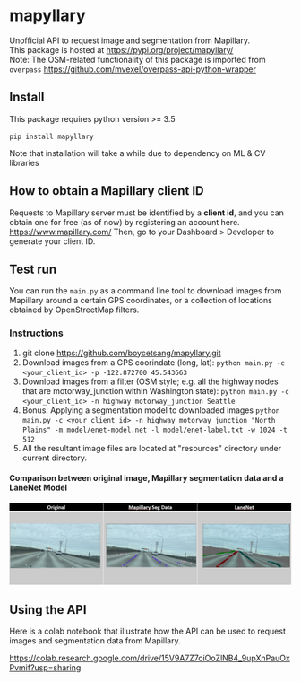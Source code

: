 # mapyllary
Unofficial API to request image and segmentation from Mapillary.   
This package is hosted at https://pypi.org/project/mapyllary/  
Note: The OSM-related functionality of this package is imported from `overpass`
https://github.com/mvexel/overpass-api-python-wrapper


## Install
This package requires python version >= 3.5
```
pip install mapyllary
```
Note that installation will take a while due to dependency on ML & CV libraries

## How to obtain a Mapillary client ID
Requests to Mapillary server must be identified by a **client id**, and you can obtain one for free (as of now) by registering an account here.
https://www.mapillary.com/
Then, go to your Dashboard > Developer to generate your client ID.

## Test run
You can run the `main.py` as a command line tool to download images from Mapillary around a certain GPS coordinates, or a collection of locations obtained by OpenStreetMap filters.
### Instructions
1.  git clone https://github.com/boycetsang/mapyllary.git
2.  Download images from a GPS coorindate (long, lat): `python main.py -c <your_client_id> -p -122.872700 45.543663`
3.  Download images from a filter (OSM style; e.g. all the highway nodes that are motorway_junction within Washington state): `python main.py -c <your_client_id> -n highway motorway_junction Seattle`
4.  Bonus: Applying a segmentation model to downloaded images
`python main.py -c <your_client_id> -n highway motorway_junction "North Plains" -m model/enet-model.net -l model/enet-label.txt -w 1024 -t 512`
5.  All the resultant image files are located at "resources" directory under current directory.

#### Comparison between original image, Mapillary segmentation data and a LaneNet Model
![](https://raw.githubusercontent.com/boycetsang/mapyllary/main/docs/Mapillary.PNG)

## Using the API
Here is a colab notebook that illustrate how the API can be used to request images and segmentation data from Mapillary.

https://colab.research.google.com/drive/15V9A7Z7oiOoZlNB4_9upXnPauOxPvmif?usp=sharing



